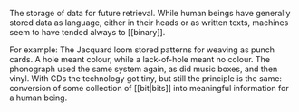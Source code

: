 The storage of data for future retrieval. While human beings have generally stored data as language, either in their heads or as written texts, machines seem to have tended always to [[binary]]. 

For example: The Jacquard loom stored patterns for weaving as punch cards. A hole meant colour, while a lack-of-hole meant no colour. The phonograph used the same system again, as did music boxes, and then vinyl. With CDs the technology got tiny, but still the principle is the same: conversion of some collection of [[bit|bits]] into meaningful information for a human being.